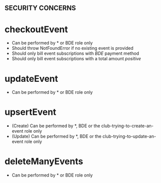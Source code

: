 ## SECURITY CONCERNS

# checkoutEvent

- Can be performed by \* or BDE role only
- Should throw NotFoundError if no existing event is provided
- Should only bill event subscriptions with _BDE_ payment method
- Should only bill event subscriptions with a total amount _positive_

# updateEvent

- Can be performed by \* or BDE role only

# upsertEvent

- (Create) Can be performed by \*, BDE or the club-trying-to-create-an-event role only
- (Update) Can be performed by \*, BDE or the club-trying-to-update-an-event role only

# deleteManyEvents

- Can be performed by \* or BDE role only
